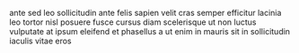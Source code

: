 ante sed leo sollicitudin ante felis sapien velit cras semper efficitur lacinia
leo tortor nisl posuere fusce cursus diam scelerisque ut non luctus vulputate
at ipsum eleifend et phasellus a ut enim in mauris sit in sollicitudin iaculis
vitae eros